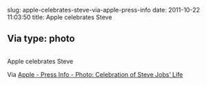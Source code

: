 slug: apple-celebrates-steve-via-apple-press-info
date: 2011-10-22 11:03:50
title: Apple celebrates Steve

 Via 
type: photo
---

<a href="http://www.apple.com/pr/library/2011/10/19October-19-Employee-Celebration-of-Steve-Jobs-Life.html"><img src="{{@asset.url swerner/tumblr/2011-10-22-apple-celebrates-steve-via-apple-press-info-a18739dc54.jpeg}}" alt=""/></a>

Apple celebrates Steve

 Via [Apple - Press Info - Photo: Celebration of Steve Jobs’ Life](http://www.apple.com/pr/library/2011/10/19October-19-Employee-Celebration-of-Steve-Jobs-Life.html)
